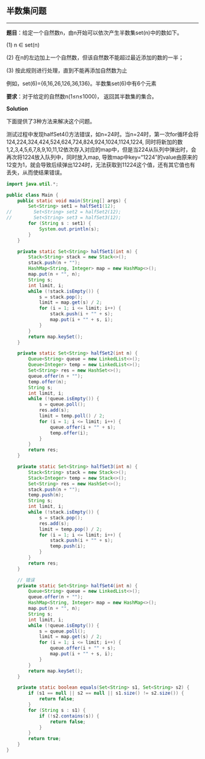 ## 半数集问题

---

**题目**：给定一个自然数n，由n开始可以依次产生半数集set(n)中的数如下。

(1) n ∈ set(n)

(2) 在n的左边加上一个自然数，但该自然数不能超过最近添加的数的一半；

(3) 按此规则进行处理，直到不能再添加自然数为止

例如，set(6)={6,16,26,126,36,136}。半数集set(6)中有6个元素

**要求**：对于给定的自然数n(1≤n≤1000)， 返回其半数集的集合。

**Solution**

下面提供了3种方法来解决这个问题。

测试过程中发现halfSet4()方法错误，如n=24时。当n=24时，第一次for循环会将124,224,324,424,524,624,724,824,924,1024,1124,1224, 同时将新加的数1,2,3,4,5,6,7,8,9,10,11,12依次存入对应的map中，但是当224从队列中弹出时，会再次将1224放入队列中，同时放入map, 导致map中key=“1224”的value由原来的12变为1，就会导致后续弹出1224时，无法获取到11224这个值，还有其它值也有丢失，从而使结果错误。

```java
import java.util.*;

public class Main {
    public static void main(String[] args) {
        Set<String> set1 = halfSet1(12);
//        Set<String> set2 = halfSet2(12);
//        Set<String> set3 = halfSet3(12);
        for (String s : set1) {
            System.out.println(s);
        }
    }

    private static Set<String> halfSet1(int n) {
        Stack<String> stack = new Stack<>();
        stack.push(n + "");
        HashMap<String, Integer> map = new HashMap<>();
        map.put(n + "", n);
        String s;
        int limit, i;
        while (!stack.isEmpty()) {
            s = stack.pop();
            limit = map.get(s) / 2;
            for (i = 1; i <= limit; i++) {
                stack.push(i + "" + s);
                map.put(i + "" + s, i);
            }
        }
        return map.keySet();
    }

    private static Set<String> halfSet2(int n) {
        Queue<String> queue = new LinkedList<>();
        Queue<Integer> temp = new LinkedList<>();
        Set<String> res = new HashSet<>();
        queue.offer(n + "");
        temp.offer(n);
        String s;
        int limit, i;
        while (!queue.isEmpty()) {
            s = queue.poll();
            res.add(s);
            limit = temp.poll() / 2;
            for (i = 1; i <= limit; i++) {
                queue.offer(i + "" + s);
                temp.offer(i);
            }
        }
        return res;
    }

    private static Set<String> halfSet3(int n) {
        Stack<String> stack = new Stack<>();
        Stack<Integer> temp = new Stack<>();
        Set<String> res = new HashSet<>();
        stack.push(n + "");
        temp.push(n);
        String s;
        int limit, i;
        while (!stack.isEmpty()) {
            s = stack.pop();
            res.add(s);
            limit = temp.pop() / 2;
            for (i = 1; i <= limit; i++) {
                stack.push(i + "" + s);
                temp.push(i);
            }
        }
        return res;
    }

    // 错误
    private static Set<String> halfSet4(int n) {
        Queue<String> queue = new LinkedList<>();
        queue.offer(n + "");
        HashMap<String, Integer> map = new HashMap<>();
        map.put(n + "", n);
        String s;
        int limit, i;
        while (!queue.isEmpty()) {
            s = queue.poll();
            limit = map.get(s) / 2;
            for (i = 1; i <= limit; i++) {
                queue.offer(i + "" + s);
                map.put(i + "" + s, i);
            }
        }
        return map.keySet();
    }

    private static boolean equals(Set<String> s1, Set<String> s2) {
        if (s1 == null || s2 == null || s1.size() != s2.size()) {
            return false;
        }
        for (String s : s1) {
            if (!s2.contains(s)) {
                return false;
            }
        }
        return true;
    }
}
```





